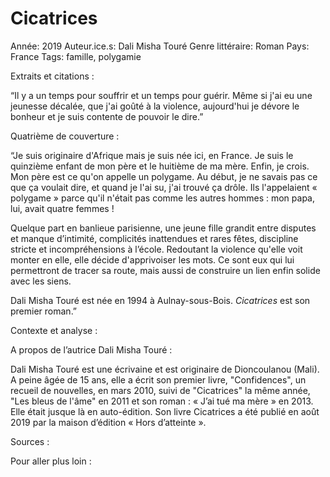 # Cicatrices

Année: 2019
Auteur.ice.s: Dali Misha Touré
Genre littéraire: Roman
Pays: France
Tags: famille, polygamie

Extraits et citations : 

“Il y a un temps pour souffrir et un temps pour guérir. Même si j'ai eu une jeunesse décalée, que j'ai goûté à la violence, aujourd'hui je dévore le bonheur et je suis contente de pouvoir le dire.”

Quatrième de couverture : 

“Je suis originaire d'Afrique mais je suis née ici, en France. Je suis le quinzième enfant de mon père et le huitième de ma mère. Enfin, je crois. Mon père est ce qu'on appelle un polygame. Au début, je ne savais pas ce que ça voulait dire, et quand je l'ai su, j'ai trouvé ça drôle. Ils l'appelaient « polygame » parce qu'il n'était pas comme les autres hommes : mon papa, lui, avait quatre femmes !

Quelque part en banlieue parisienne, une jeune fille grandit entre disputes et manque d’intimité, complicités inattendues et rares fêtes, discipline stricte et incompréhensions à l’école. Redoutant la violence qu'elle voit monter en elle, elle décide d'apprivoiser les mots. Ce sont eux qui lui permettront de tracer sa route, mais aussi de construire un lien enfin solide avec les siens.

Dali Misha Touré est née en 1994 à Aulnay-sous-Bois. *Cicatrices* est son premier roman.”

Contexte et analyse : 

A propos de l’autrice Dali Misha Touré : 

Dali Misha Touré est une écrivaine et est originaire de Dioncoulanou (Mali). A peine âgée de 15 ans, elle a écrit son premier livre, "Confidences", un recueil de nouvelles, en mars 2010, suivi de "Cicatrices" la même année, "Les bleus de l'âme" en 2011 et son roman : « J’ai tué ma mère » en 2013. Elle était jusque là en auto-édition. Son livre Cicatrices a été publié en août 2019 par la maison d’édition « Hors d’atteinte ».

Sources : 

Pour aller plus loin :